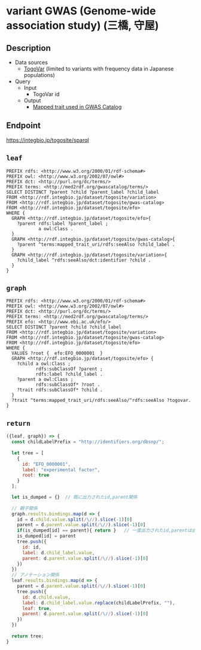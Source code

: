 # variant GWAS (Genome-wide association study) (三橋, 守屋)

## Description

- Data sources
    -  [TogoVar](https://togovar.biosciencedbc.jp/?) (limited to variants with frequency data in Japanese populations)
- Query
    - Input
        - TogoVar id
    - Output
        -  [Mapped trait used in GWAS Catalog](https://www.ebi.ac.uk/gwas/docs/ontology)

## Endpoint

https://integbio.jp/togosite/sparql

## `leaf`
```sparql
PREFIX rdfs: <http://www.w3.org/2000/01/rdf-schema#>
PREFIX owl: <http://www.w3.org/2002/07/owl#>
PREFIX dct: <http://purl.org/dc/terms/>
PREFIX terms: <http://med2rdf.org/gwascatalog/terms/>
SELECT DISTINCT ?parent ?child ?parent_label ?child_label
FROM <http://rdf.integbio.jp/dataset/togosite/variation>
FROM <http://rdf.integbio.jp/dataset/togosite/gwas-catalog>
FROM <http://rdf.integbio.jp/dataset/togosite/efo>
WHERE {
  GRAPH <http://rdf.integbio.jp/dataset/togosite/efo>{
    ?parent rdfs:label ?parent_label ;
            a owl:Class .
  }
  GRAPH <http://rdf.integbio.jp/dataset/togosite/gwas-catalog>{
    ?parent ^terms:mapped_trait_uri/rdfs:seeAlso ?child_label .
  }
  GRAPH <http://rdf.integbio.jp/dataset/togosite/variation>{
    ?child_label ^rdfs:seeAlso/dct:identifier ?child .
  }
}
```

## `graph`
```sparql
PREFIX rdfs: <http://www.w3.org/2000/01/rdf-schema#>
PREFIX owl: <http://www.w3.org/2002/07/owl#>
PREFIX dct: <http://purl.org/dc/terms/>
PREFIX terms: <http://med2rdf.org/gwascatalog/terms/>
PREFIX efo: <http://www.ebi.ac.uk/efo/>
SELECT DISTINCT ?parent ?child ?child_label
FROM <http://rdf.integbio.jp/dataset/togosite/variation>
FROM <http://rdf.integbio.jp/dataset/togosite/gwas-catalog>
FROM <http://rdf.integbio.jp/dataset/togosite/efo>
WHERE {
  VALUES ?root {  efo:EFO_0000001  } 
  GRAPH <http://rdf.integbio.jp/dataset/togosite/efo> {
    ?child a owl:Class ;
           rdfs:subClassOf ?parent ;
           rdfs:label ?child_label .
    ?parent a owl:Class ;
           rdfs:subClassOf* ?root .
    ?trait rdfs:subClassOf* ?child .
  }
  ?trait ^terms:mapped_trait_uri/rdfs:seeAlso/^rdfs:seeAlso ?togovar.
}
```

## `return`
```javascript
({leaf, graph}) => {
  const childLabelPrefix = "http://identifiers.org/dbsnp/";
  
  let tree = [
    {
      id: "EFO_0000001",
      label: "experimental factor",
      root: true
    }
  ];

  let is_dumped = {}  // 既に出力されたid,parent関係
 
  // 親子関係
  graph.results.bindings.map(d => {
    id = d.child.value.split(/\//).slice(-1)[0]
    parent = d.parent.value.split(/\//).slice(-1)[0]
    if(is_dumped[id] == parent){ return }   // 一度出力されたid,parentは出力しない
    is_dumped[id] = parent
    tree.push({
      id: id,
      label: d.child_label.value,
      parent: d.parent.value.split(/\//).slice(-1)[0]
    })
  })
  // アノテーション関係
  leaf.results.bindings.map(d => {
    parent = d.parent.value.split(/\//).slice(-1)[0]
    tree.push({
      id: d.child.value,
      label: d.child_label.value.replace(childLabelPrefix, ""),
      leaf: true,
      parent: d.parent.value.split(/\//).slice(-1)[0]
    })
  })
  
  return tree;	
}
```